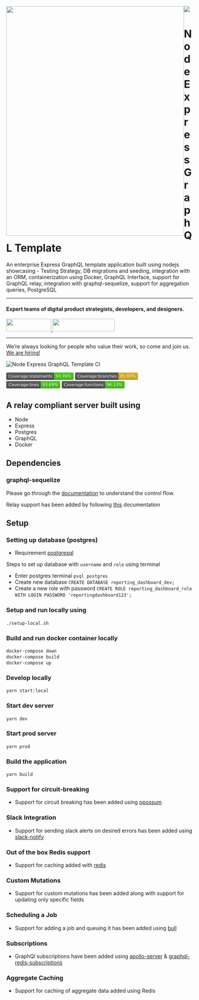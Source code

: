 <img align="left" src="https://github.com/wednesday-solutions/node-express-graphql-template/blob/develop/node_express_graphql_template_github.svg" width="480" height="620" />

<div>
  <a href="https://www.wednesday.is?utm_source=gthb&utm_medium=repo&utm_campaign=serverless" align="left" style="margin-left: 0;">
    <img src="https://uploads-ssl.webflow.com/5ee36ce1473112550f1e1739/5f5879492fafecdb3e5b0e75_wednesday_logo.svg">
  </a>
  <p>
    <h1 align="left">Node Express GraphQL Template
    </h1>
  </p>

  <p>
An enterprise Express GraphQL template application built using nodejs showcasing - Testing Strategy, DB migrations and seeding, integration with an ORM, containerization using Docker, GraphQL Interface, support for GraphQL relay, integration with graphql-sequelize, support for aggregation queries, PostgreSQL
  </p>

---

  <p>
    <h4>
      Expert teams of digital product strategists, developers, and designers.
    </h4>
  </p>

  <div>
    <a href="https://www.wednesday.is/contact-us?utm_source=gthb&utm_medium=repo&utm_campaign=serverless" target="_blank">
      <img src="https://uploads-ssl.webflow.com/5ee36ce1473112550f1e1739/5f6ae88b9005f9ed382fb2a5_button_get_in_touch.svg" width="121" height="34">
    </a>
    <a href="https://github.com/wednesday-solutions/" target="_blank">
      <img src="https://uploads-ssl.webflow.com/5ee36ce1473112550f1e1739/5f6ae88bb1958c3253756c39_button_follow_on_github.svg" width="168" height="34">
    </a>
  </div>

---

<span>We’re always looking for people who value their work, so come and join us. <a href="https://www.wednesday.is/hiring">We are hiring!</a></span>

</div>

![Node Express GraphQL Template CI](https://github.com/wednesday-solutions/node-express-graphql-template/workflows/Node%20Express%20GraphQL%20Template%20CI/badge.svg)

<div>
<img src='./badges/badge-statements.svg' height="20"/>
<img src='./badges/badge-branches.svg' height="20"/>
</div>
<div>
<img src='./badges/badge-lines.svg'  height="20"/>
<img src='./badges/badge-functions.svg' height="20"/>
</div>

## A relay compliant server built using

- Node
- Express
- Postgres
- GraphQL
- Docker

## Dependencies

### graphql-sequelize

Please go through the [documentation](https://github.com/mickhansen/graphql-sequelize) to understand the control flow.

Relay support has been added by following [this](https://github.com/mickhansen/graphql-sequelize/blob/master/docs/relay.md) documentation

## Setup

### Setting up database (postgres)

- Requirement [postgresql](https://www.postgresql.org/)

Steps to set up database with `username` and `role` using terminal

- Enter postgres terminal `psql postgres`
- Create new database `CREATE DATABASE reporting_dashboard_dev;`
- Create a new role with password `CREATE ROLE reporting_dashboard_role WITH LOGIN PASSWORD 'reportingdashboard123';`


### Setup and run locally using

```
./setup-local.sh
```

### Build and run docker container locally

```
docker-compose down
docker-compose build
docker-compose up
```

### Develop locally

```
yarn start:local
```

### Start dev server

```
yarn dev
```

### Start prod server

```
yarn prod
```

### Build the application

```
yarn build
```

### Support for circuit-breaking

- Support for circuit breaking has been added using [opossum](https://github.com/nodeshift/opossum)

### Slack Integration

- Support for sending slack alerts on desired errors has been added using [slack-notify](https://www.npmjs.com/package/slack-notify)

### Out of the box Redis support

- Support for caching added with [redis](https://redis.io/)

### Custom Mutations

- Support for custom mutations has been added along with support for updating only specific fields

### Scheduling a Job

- Support for adding a job and queuing it has been added using [bull](https://github.com/OptimalBits/bull)

### Subscriptions

- GraphQl subscriptions have been added using [apollo-server](https://www.npmjs.com/package/apollo-server-express) & [graphql-redis-subscriptions](https://www.npmjs.com/package/graphql-redis-subscriptions)

### Aggregate Caching

- Support for caching of aggregate data added using Redis
